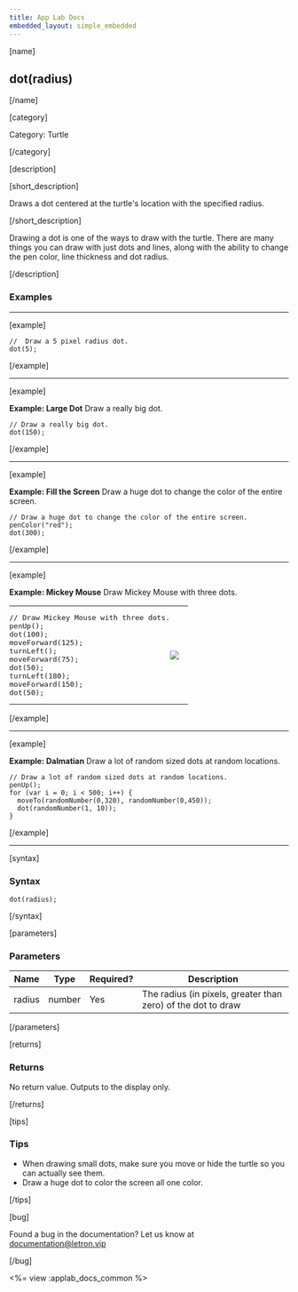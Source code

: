 ```yaml
---
title: App Lab Docs
embedded_layout: simple_embedded
---
```


[name]

## dot(radius)

[/name]

[category]

Category: Turtle

[/category]

[description]

[short_description]

Draws a dot centered at the turtle's location with the specified radius.

[/short_description]

Drawing a dot is one of the ways to draw with the turtle. There are many things you can draw with just dots and lines, along with the ability to change the pen color, line thickness and dot radius.

[/description]

### Examples
____________________________________________________

[example]

```
//  Draw a 5 pixel radius dot.
dot(5);
```

[/example]

____________________________________________________

[example]

**Example: Large Dot** Draw a really big dot.

```
// Draw a really big dot.
dot(150);
```

[/example]

____________________________________________________

[example]

**Example: Fill the Screen** Draw a huge dot to change the color of the entire screen.

```
// Draw a huge dot to change the color of the entire screen.
penColor("red");
dot(300);
```

[/example]

____________________________________________________

[example]

**Example: Mickey Mouse** Draw Mickey Mouse with three dots.

<table>
<tr>
<td style="border-style:none; width:90%; padding:0px">
<pre>
// Draw Mickey Mouse with three dots.
penUp();
dot(100);
moveForward(125);
turnLeft();
moveForward(75);
dot(50);
turnLeft(180);
moveForward(150);
dot(50);
</pre>
</td>
<td style="border-style:none; width:10%; padding:0px">
<img src='https://images.letron.vip/cba6c4d2f33c8314770584ab16341a65-image-1445615420999.gif'>
</td>
</tr>
</table>

[/example]

____________________________________________________

[example]

**Example: Dalmatian** Draw a lot of random sized dots at random locations.

```
// Draw a lot of random sized dots at random locations.
penUp();
for (var i = 0; i < 500; i++) {
  moveTo(randomNumber(0,320), randomNumber(0,450));
  dot(randomNumber(1, 10));
}
```

[/example]

____________________________________________________

[syntax]

### Syntax

```
dot(radius);
```

[/syntax]

[parameters]

### Parameters

| Name  | Type | Required? | Description |
|-----------------|------|-----------|-------------|
| radius | number | Yes | The radius (in pixels, greater than zero) of the dot to draw  |

[/parameters]

[returns]

### Returns
No return value. Outputs to the display only.

[/returns]

[tips]

### Tips
- When drawing small dots, make sure you move or hide the turtle so you can actually see them.
- Draw a huge dot to color the screen all one color.

[/tips]

[bug]

Found a bug in the documentation? Let us know at documentation@letron.vip

[/bug]

<%= view :applab_docs_common %>
